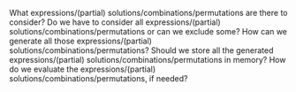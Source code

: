 What expressions/(partial) solutions/combinations/permutations are there to consider?
Do we have to consider all expressions/(partial) solutions/combinations/permutations or can we exclude some?
How can we generate all those expressions/(partial) solutions/combinations/permutations?
Should we store all the generated expressions/(partial) solutions/combinations/permutations in memory?
How do we evaluate the expressions/(partial) solutions/combinations/permutations, if needed?